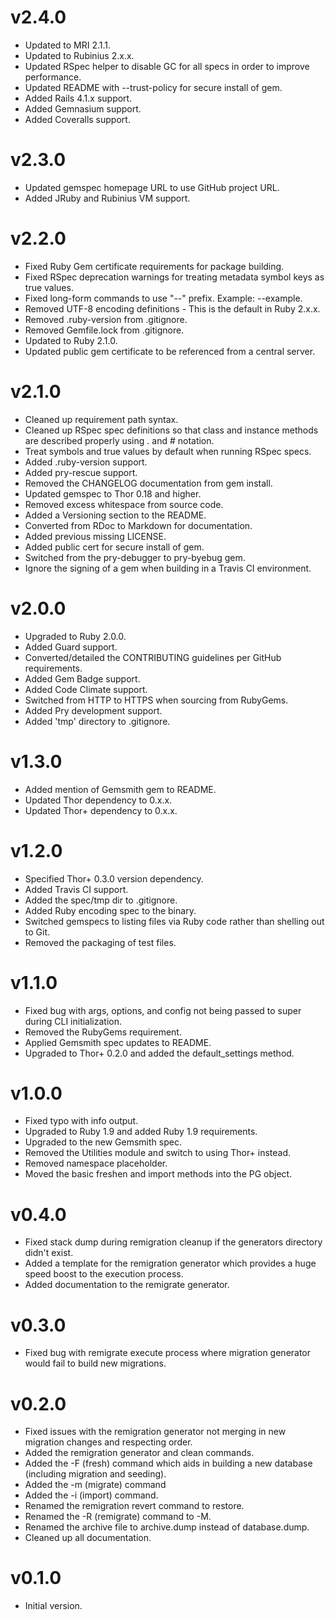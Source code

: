 # v2.4.0

* Updated to MRI 2.1.1.
* Updated to Rubinius 2.x.x.
* Updated RSpec helper to disable GC for all specs in order to improve performance.
* Updated README with --trust-policy for secure install of gem.
* Added Rails 4.1.x support.
* Added Gemnasium support.
* Added Coveralls support.

# v2.3.0

* Updated gemspec homepage URL to use GitHub project URL.
* Added JRuby and Rubinius VM support.

# v2.2.0

* Fixed Ruby Gem certificate requirements for package building.
* Fixed RSpec deprecation warnings for treating metadata symbol keys as true values.
* Fixed long-form commands to use "--" prefix. Example: --example.
* Removed UTF-8 encoding definitions - This is the default in Ruby 2.x.x.
* Removed .ruby-version from .gitignore.
* Removed Gemfile.lock from .gitignore.
* Updated to Ruby 2.1.0.
* Updated public gem certificate to be referenced from a central server.

# v2.1.0

* Cleaned up requirement path syntax.
* Cleaned up RSpec spec definitions so that class and instance methods are described properly using . and # notation.
* Treat symbols and true values by default when running RSpec specs.
* Added .ruby-version support.
* Added pry-rescue support.
* Removed the CHANGELOG documentation from gem install.
* Updated gemspec to Thor 0.18 and higher.
* Removed excess whitespace from source code.
* Added a Versioning section to the README.
* Converted from RDoc to Markdown for documentation.
* Added previous missing LICENSE.
* Added public cert for secure install of gem.
* Switched from the pry-debugger to pry-byebug gem.
* Ignore the signing of a gem when building in a Travis CI environment.

# v2.0.0

* Upgraded to Ruby 2.0.0.
* Added Guard support.
* Converted/detailed the CONTRIBUTING guidelines per GitHub requirements.
* Added Gem Badge support.
* Added Code Climate support.
* Switched from HTTP to HTTPS when sourcing from RubyGems.
* Added Pry development support.
* Added 'tmp' directory to .gitignore.

# v1.3.0

* Added mention of Gemsmith gem to README.
* Updated Thor dependency to 0.x.x.
* Updated Thor+ dependency to 0.x.x.

# v1.2.0

* Specified Thor+ 0.3.0 version dependency.
* Added Travis CI support.
* Added the spec/tmp dir to .gitignore.
* Added Ruby encoding spec to the binary.
* Switched gemspecs to listing files via Ruby code rather than shelling out to Git.
* Removed the packaging of test files.

# v1.1.0

* Fixed bug with args, options, and config not being passed to super during CLI initialization.
* Removed the RubyGems requirement.
* Applied Gemsmith spec updates to README.
* Upgraded to Thor+ 0.2.0 and added the default_settings method.

# v1.0.0

* Fixed typo with info output.
* Upgraded to Ruby 1.9 and added Ruby 1.9 requirements.
* Upgraded to the new Gemsmith spec.
* Removed the Utilities module and switch to using Thor+ instead.
* Removed namespace placeholder.
* Moved the basic freshen and import methods into the PG object.

# v0.4.0

* Fixed stack dump during remigration cleanup if the generators directory didn't exist.
* Added a template for the remigration generator which provides a huge speed boost to the execution process.
* Added documentation to the remigrate generator.

# v0.3.0

* Fixed bug with remigrate execute process where migration generator would fail to build new migrations.

# v0.2.0

* Fixed issues with the remigration generator not merging in new migration changes and respecting order.
* Added the remigration generator and clean commands.
* Added the -F (fresh) command which aids in building a new database (including migration and seeding).
* Added the -m (migrate) command
* Added the -i (import) command.
* Renamed the remigration revert command to restore.
* Renamed the -R (remigrate) command to -M.
* Renamed the archive file to archive.dump instead of database.dump.
* Cleaned up all documentation.

# v0.1.0

* Initial version.
